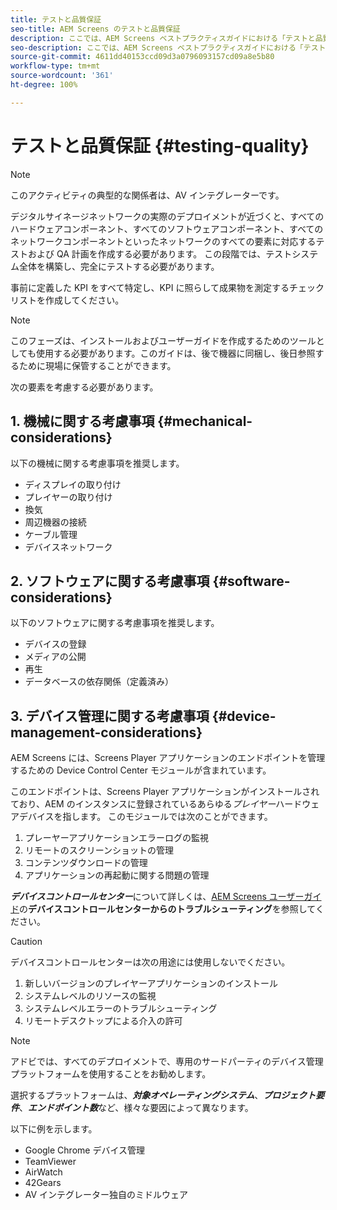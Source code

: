 ```yaml
---
title: テストと品質保証
seo-title: AEM Screens のテストと品質保証
description: ここでは、AEM Screens ベストプラクティスガイドにおける「テストと品質保証」について説明します
seo-description: ここでは、AEM Screens ベストプラクティスガイドにおける「テストと品質保証」について説明します
source-git-commit: 4611dd40153ccd09d3a0796093157cd09a8e5b80
workflow-type: tm+mt
source-wordcount: '361'
ht-degree: 100%

---
```



# テストと品質保証 {#testing-quality}

>[!NOTE]
>このアクティビティの典型的な関係者は、AV インテグレーターです。

デジタルサイネージネットワークの実際のデプロイメントが近づくと、すべてのハードウェアコンポーネント、すべてのソフトウェアコンポーネント、すべてのネットワークコンポーネントといったネットワークのすべての要素に対応するテストおよび QA 計画を作成する必要があります。
この段階では、テストシステム全体を構築し、完全にテストする必要があります。

事前に定義した KPI をすべて特定し、KPI に照らして成果物を測定するチェックリストを作成してください。

>[!NOTE]
>
>このフェーズは、インストールおよびユーザーガイドを作成するためのツールとしても使用する必要があります。このガイドは、後で機器に同梱し、後日参照するために現場に保管することができます。

次の要素を考慮する必要があります。

## 1. 機械に関する考慮事項 {#mechanical-considerations}

以下の機械に関する考慮事項を推奨します。

* ディスプレイの取り付け
* プレイヤーの取り付け
* 換気
* 周辺機器の接続
* ケーブル管理
* デバイスネットワーク

## 2. ソフトウェアに関する考慮事項 {#software-considerations}

以下のソフトウェアに関する考慮事項を推奨します。

* デバイスの登録
* メディアの公開
* 再生
* データベースの依存関係（定義済み）


## 3. デバイス管理に関する考慮事項 {#device-management-considerations}

AEM Screens には、Screens Player アプリケーションのエンドポイントを管理するための Device Control Center モジュールが含まれています。

このエンドポイントは、Screens Player アプリケーションがインストールされており、AEM のインスタンスに登録されているあらゆる&#x200B;*プレイヤー*ハードウェアデバイスを指します。
このモジュールでは次のことができます。

1. プレーヤーアプリケーションエラーログの監視
1. リモートのスクリーンショットの管理
1. コンテンツダウンロードの管理
1. アプリケーションの再起動に関する問題の管理

***デバイスコントロールセンター***&#x200B;について詳しくは、[AEM Screens ユーザーガイド](https://helpx.adobe.com/jp/experience-manager/6-5/screens/using/monitoring-screens.html)の&#x200B;**デバイスコントロールセンターからのトラブルシューティング**&#x200B;を参照してください。

>[!CAUTION]
>
> デバイスコントロールセンターは次の用途には使用しないでください。
> 1. 新しいバージョンのプレイヤーアプリケーションのインストール
> 1. システムレベルのリソースの監視
> 1. システムレベルエラーのトラブルシューティング
> 1. リモートデスクトップによる介入の許可



>[!NOTE]
>
> アドビでは、すべてのデプロイメントで、専用のサードパーティのデバイス管理プラットフォームを使用することをお勧めします。

選択するプラットフォームは、***対象オペレーティングシステム***、***プロジェクト要件***、***エンドポイント数***&#x200B;など、様々な要因によって異なります。

以下に例を示します。

* Google Chrome デバイス管理
* TeamViewer
* AirWatch
* 42Gears
* AV インテグレーター独自のミドルウェア
